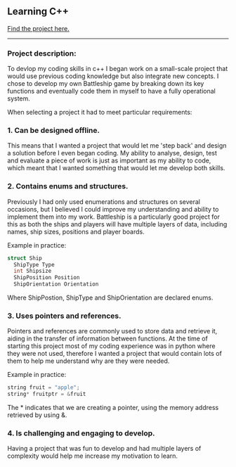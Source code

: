 ## Learning C++

[Find the project here.](/pdf/Battleship.pdf)

---

### Project description:

To devlop my coding skills in c++ I began work on a small-scale project that would use previous coding knowledge but also integrate new concepts. I chose to develop my own Battleship game by breaking down its key functions and eventually code them in myself to have a fully operational system.

When selecting a project it had to meet particular requirements:

### 1. Can be designed offline.

This means that I wanted a project that would let me 'step back' and design a solution before I even began coding. My ability to analyse, design, test and evaluate a piece of work is just as important as my ability to code, which meant that I wanted something that would let me develop both skills.

### 2. Contains enums and structures.

Previously I had only used enumerations and structures on several occasions, but I believed I could improve my understanding and ability to implement them into my work. Battleship is a particularly good project for this as both the ships and players will have multiple layers of data, including names, ship sizes, positions and player boards.

Example in practice:
```c++
struct Ship
  ShipType Type
  int Shipsize
  ShipPosition Position
  ShipOrientation Orientation
```
Where ShipPostion, ShipType and ShipOrientation are declared enums.

### 3. Uses pointers and references.

Pointers and references are commonly used to store data and retrieve it, aiding in the transfer of information between functions. At the time of starting this project most of my coding experience was in python where they were not used, therefore I wanted a project that would contain lots of them to help me understand why are they were needed.

Example in practice:
```c++
string fruit = "apple";
string* fruitptr = &fruit
```
The * indicates that we are creating a pointer, using the memory address retrieved by using &.

### 4. Is challenging and engaging to develop.

Having a project that was fun to develop and had multiple layers of complexity would help me increase my motivation to learn.
